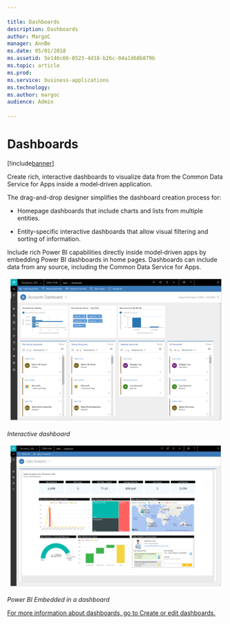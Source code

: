 ```yaml
---

title: Dashboards
description: Dashboards
author: MargoC
manager: AnnBe
ms.date: 05/01/2018
ms.assetid: 5e146c66-0523-4d18-b26c-04a1d68b879b
ms.topic: article
ms.prod: 
ms.service: business-applications
ms.technology: 
ms.author: margoc
audience: Admin

---
```

#  Dashboards 




[!include[banner](../../../../includes/banner.md)]

Create rich, interactive dashboards to visualize data from the Common Data
Service for Apps inside a model‑driven application.

The drag-and-drop designer simplifies the dashboard creation process for:

-   Homepage dashboards that include charts and lists from multiple entities.

-   Entity-specific interactive dashboards that allow visual filtering and
    sorting of information.

Include rich Power BI capabilities directly inside model‑driven apps by
embedding Power BI dashboards in home pages. Dashboards can include data from
any source, including the Common Data Service for Apps.

![A screenshot of the interactive dashboard](media/dashboards-1.png "A screenshot of the interactive dashboard")
<!-- Picture 1 -->


*Interactive dashboard*

![A screenshot of the Power BI Embedded in a dashboard](media/dashboards-2.png "A screenshot of the Power BI Embedded in a dashboard")
<!-- Picture 2 -->


*Power BI Embedded in a dashboard*

[For more information about dashboards, go to Create or edit
dashboards.](https://docs.microsoft.com/en-us/dynamics365/customer-engagement/customize/create-edit-dashboards)
